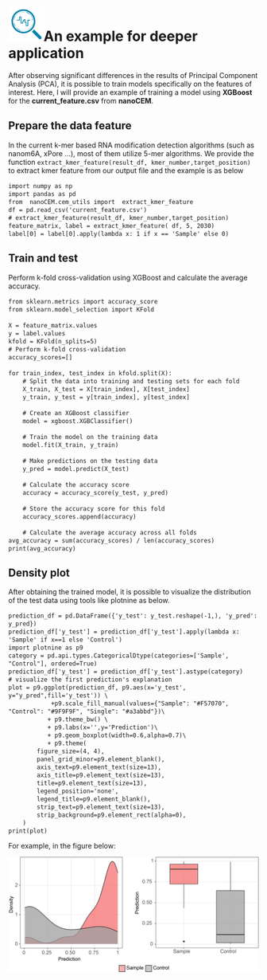 # ![logo](logo_tiny.png "nanoCEM")An example for deeper application

After observing significant differences in the results of Principal Component Analysis (PCA), 
it is possible to train models specifically on the features of interest. Here, I will provide 
an example of training a model using **XGBoost** for the **current_feature.csv** from **nanoCEM**.

## Prepare the data feature

In the current k-mer based RNA modification detection algorithms (such as nanom6A, xPore ...), most of them utilize 5-mer algorithms. 
We provide the function `extract_kmer_feature(result_df, kmer_number,target_position)` to extract kmer feature from our output file and the example is as below

    import numpy as np
    import pandas as pd
    from  nanoCEM.cem_utils import  extract_kmer_feature
    df = pd.read_csv('current_feature.csv')
    # extract_kmer_feature(result_df, kmer_number,target_position)
    feature_matrix, label = extract_kmer_feature( df, 5, 2030)
    label[0] = label[0].apply(lambda x: 1 if x == 'Sample' else 0)

## Train and test
Perform k-fold cross-validation using XGBoost and calculate the average accuracy.


    from sklearn.metrics import accuracy_score
    from sklearn.model_selection import KFold

    X = feature_matrix.values
    y = label.values
    kfold = KFold(n_splits=5)
    # Perform k-fold cross-validation
    accuracy_scores=[]

    for train_index, test_index in kfold.split(X):
        # Split the data into training and testing sets for each fold
        X_train, X_test = X[train_index], X[test_index]
        y_train, y_test = y[train_index], y[test_index]
    
        # Create an XGBoost classifier
        model = xgboost.XGBClassifier()
    
        # Train the model on the training data
        model.fit(X_train, y_train)
    
        # Make predictions on the testing data
        y_pred = model.predict(X_test)
    
        # Calculate the accuracy score
        accuracy = accuracy_score(y_test, y_pred)
    
        # Store the accuracy score for this fold
        accuracy_scores.append(accuracy)
    
        # Calculate the average accuracy across all folds
    avg_accuracy = sum(accuracy_scores) / len(accuracy_scores)
    print(avg_accuracy)

## Density plot
After obtaining the trained model, it is possible to visualize the distribution of the test data using tools like plotnine as below.

    prediction_df = pd.DataFrame({'y_test': y_test.reshape(-1,), 'y_pred': y_pred})
    prediction_df['y_test'] = prediction_df['y_test'].apply(lambda x: 'Sample' if x==1 else 'Control')
    import plotnine as p9
    category = pd.api.types.CategoricalDtype(categories=['Sample', "Control"], ordered=True)
    prediction_df['y_test'] = prediction_df['y_test'].astype(category)
    # visualize the first prediction's explanation
    plot = p9.ggplot(prediction_df, p9.aes(x='y_test', y="y_pred",fill='y_test')) \
                +p9.scale_fill_manual(values={"Sample": "#F57070", "Control": "#9F9F9F", "Single": "#a3abbd"})\
               + p9.theme_bw() \
               + p9.labs(x='',y='Prediction')\
               + p9.geom_boxplot(width=0.6,alpha=0.7)\
               + p9.theme(
            figure_size=(4, 4),
            panel_grid_minor=p9.element_blank(),
            axis_text=p9.element_text(size=13),
            axis_title=p9.element_text(size=13),
            title=p9.element_text(size=13),
            legend_position='none',
            legend_title=p9.element_blank(),
            strip_text=p9.element_text(size=13),
            strip_background=p9.element_rect(alpha=0),
        )
    print(plot)

    
For example, in the figure below:

![prediction](prediction.png "prediction")



    
